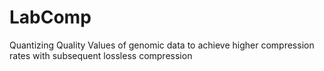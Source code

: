 # LabComp
Quantizing Quality Values of genomic data to achieve higher compression rates with subsequent lossless compression
